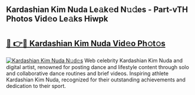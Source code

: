 ## Kardashian Kim Nuda Le𝚊k𝚎d N𝚞𝚍es - Part-vTH Photos Vid𝚎o Le𝚊ks Hiwpk

# <h2><a href="http://fbfhtdl.evod.top/?m=Kardashian+Kim+Nuda">🔗 👉🔴 Kardashian Kim Nuda Vid𝚎o Ph𝚘t𝚘s</a></h2>

[![Kardashian Kim Nuda N𝚞d𝚎s](https://i.imgur.com/8V9OHl7.gif)](http://fbfhtdl.evod.top/?m=Kardashian+Kim+Nuda)
Web celebrity Kardashian Kim Nuda and digital artist, renowned for posting dance and lifestyle content through solo and collaborative dance routines and brief videos. Inspiring athlete Kardashian Kim Nuda, recognized for their outstanding achievements and dedication to their sport. 
